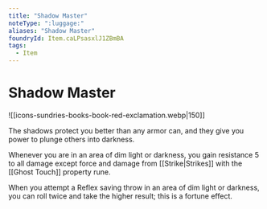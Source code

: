 ```yaml
---
title: "Shadow Master"
noteType: ":luggage:"
aliases: "Shadow Master"
foundryId: Item.caLPsasxlJ1ZBmBA
tags:
  - Item
---
```


# Shadow Master
![[icons-sundries-books-book-red-exclamation.webp|150]]

The shadows protect you better than any armor can, and they give you power to plunge others into darkness.

Whenever you are in an area of dim light or darkness, you gain resistance 5 to all damage except force and damage from [[Strike|Strikes]] with the [[Ghost Touch]] property rune.

When you attempt a Reflex saving throw in an area of dim light or darkness, you can roll twice and take the higher result; this is a fortune effect.
